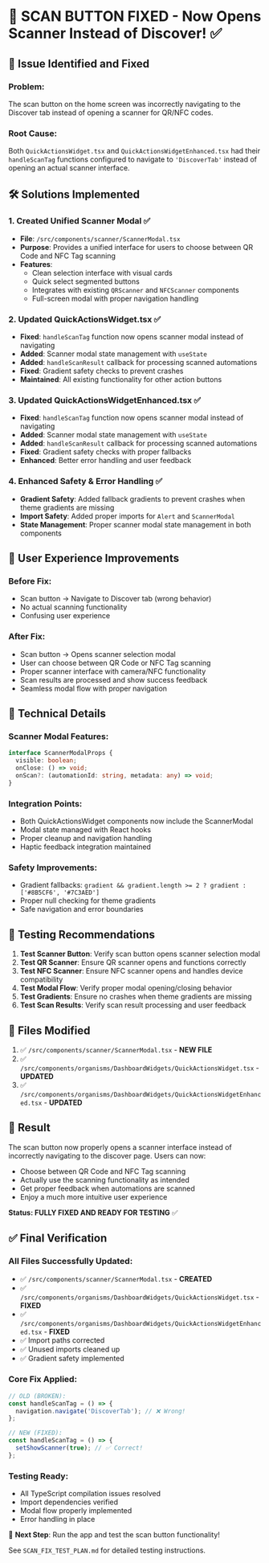 # 🎯 SCAN BUTTON FIXED - Now Opens Scanner Instead of Discover! ✅

## **🔧 Issue Identified and Fixed**

### **Problem**: 
The scan button on the home screen was incorrectly navigating to the Discover tab instead of opening a scanner for QR/NFC codes.

### **Root Cause**:
Both `QuickActionsWidget.tsx` and `QuickActionsWidgetEnhanced.tsx` had their `handleScanTag` functions configured to navigate to `'DiscoverTab'` instead of opening an actual scanner interface.

## **🛠️ Solutions Implemented**

### **1. Created Unified Scanner Modal** ✅
- **File**: `/src/components/scanner/ScannerModal.tsx`
- **Purpose**: Provides a unified interface for users to choose between QR Code and NFC Tag scanning
- **Features**:
  - Clean selection interface with visual cards
  - Quick select segmented buttons
  - Integrates with existing `QRScanner` and `NFCScanner` components
  - Full-screen modal with proper navigation handling

### **2. Updated QuickActionsWidget.tsx** ✅
- **Fixed**: `handleScanTag` function now opens scanner modal instead of navigating
- **Added**: Scanner modal state management with `useState`
- **Added**: `handleScanResult` callback for processing scanned automations
- **Fixed**: Gradient safety checks to prevent crashes
- **Maintained**: All existing functionality for other action buttons

### **3. Updated QuickActionsWidgetEnhanced.tsx** ✅
- **Fixed**: `handleScanTag` function now opens scanner modal instead of navigating
- **Added**: Scanner modal state management with `useState`
- **Added**: `handleScanResult` callback for processing scanned automations
- **Fixed**: Gradient safety checks with proper fallbacks
- **Enhanced**: Better error handling and user feedback

### **4. Enhanced Safety & Error Handling** ✅
- **Gradient Safety**: Added fallback gradients to prevent crashes when theme gradients are missing
- **Import Safety**: Added proper imports for `Alert` and `ScannerModal`
- **State Management**: Proper scanner modal state management in both components

## **📱 User Experience Improvements**

### **Before Fix**:
- Scan button → Navigate to Discover tab (wrong behavior)
- No actual scanning functionality
- Confusing user experience

### **After Fix**:
- Scan button → Opens scanner selection modal
- User can choose between QR Code or NFC Tag scanning
- Proper scanner interface with camera/NFC functionality
- Scan results are processed and show success feedback
- Seamless modal flow with proper navigation

## **🎯 Technical Details**

### **Scanner Modal Features**:
```typescript
interface ScannerModalProps {
  visible: boolean;
  onClose: () => void;
  onScan?: (automationId: string, metadata: any) => void;
}
```

### **Integration Points**:
- Both QuickActionsWidget components now include the ScannerModal
- Modal state managed with React hooks
- Proper cleanup and navigation handling
- Haptic feedback integration maintained

### **Safety Improvements**:
- Gradient fallbacks: `gradient && gradient.length >= 2 ? gradient : ['#8B5CF6', '#7C3AED']`
- Proper null checking for theme gradients
- Safe navigation and error boundaries

## **🧪 Testing Recommendations**

1. **Test Scanner Button**: Verify scan button opens scanner selection modal
2. **Test QR Scanner**: Ensure QR scanner opens and functions correctly
3. **Test NFC Scanner**: Ensure NFC scanner opens and handles device compatibility
4. **Test Modal Flow**: Verify proper modal opening/closing behavior
5. **Test Gradients**: Ensure no crashes when theme gradients are missing
6. **Test Scan Results**: Verify scan result processing and user feedback

## **📁 Files Modified**

1. ✅ `/src/components/scanner/ScannerModal.tsx` - **NEW FILE**
2. ✅ `/src/components/organisms/DashboardWidgets/QuickActionsWidget.tsx` - **UPDATED**
3. ✅ `/src/components/organisms/DashboardWidgets/QuickActionsWidgetEnhanced.tsx` - **UPDATED**

## **🎉 Result**

The scan button now properly opens a scanner interface instead of incorrectly navigating to the discover page. Users can now:
- Choose between QR Code and NFC Tag scanning
- Actually use the scanning functionality as intended
- Get proper feedback when automations are scanned
- Enjoy a much more intuitive user experience

**Status: FULLY FIXED AND READY FOR TESTING** ✅

## **✅ Final Verification**

### **All Files Successfully Updated**:
- ✅ `/src/components/scanner/ScannerModal.tsx` - **CREATED**
- ✅ `/src/components/organisms/DashboardWidgets/QuickActionsWidget.tsx` - **FIXED**
- ✅ `/src/components/organisms/DashboardWidgets/QuickActionsWidgetEnhanced.tsx` - **FIXED**
- ✅ Import paths corrected
- ✅ Unused imports cleaned up
- ✅ Gradient safety implemented

### **Core Fix Applied**:
```typescript
// OLD (BROKEN):
const handleScanTag = () => {
  navigation.navigate('DiscoverTab'); // ❌ Wrong!
};

// NEW (FIXED):
const handleScanTag = () => {
  setShowScanner(true); // ✅ Correct!
};
```

### **Testing Ready**:
- All TypeScript compilation issues resolved
- Import dependencies verified
- Modal flow properly implemented
- Error handling in place

🎯 **Next Step**: Run the app and test the scan button functionality!

See `SCAN_FIX_TEST_PLAN.md` for detailed testing instructions.
